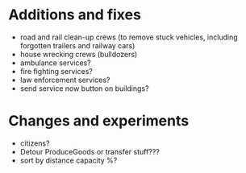 # Additions and fixes

- road and rail clean-up crews (to remove stuck vehicles, including forgotten trailers and railway cars)
- house wrecking crews (bulldozers)
- ambulance services?
- fire fighting services?
- law enforcement services?
- send service now button on buildings?

# Changes and experiments

- citizens?
- Detour ProduceGoods or transfer stuff???
- sort by distance capacity %?
